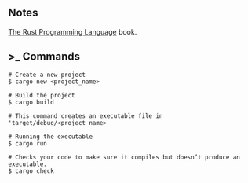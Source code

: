 ## Notes
[The Rust Programming Language](https://doc.rust-lang.org/book/title-page.html) book.

## >_ Commands

```shell
# Create a new project
$ cargo new <project_name>
```

```shell
# Build the project
$ cargo build

# This command creates an executable file in 'target/debug/<project_name>
```

```shell
# Running the executable
$ cargo run
```

```shell
# Checks your code to make sure it compiles but doesn’t produce an executable.
$ cargo check
```